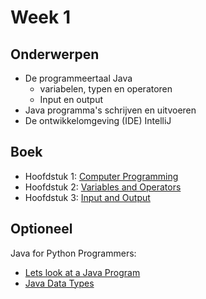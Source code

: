# Week 1

## Onderwerpen

-   De programmeertaal Java
    -   variabelen, typen en operatoren
    -   Input en output
-   Java programma's schrijven en uitvoeren
-   De ontwikkelomgeving (IDE) IntelliJ

## Boek

-   Hoofdstuk 1: [Computer Programming](https://books.trinket.io/thinkjava2/chapter1.html)
-   Hoofdstuk 2: [Variables and Operators](https://books.trinket.io/thinkjava2/chapter2.html)
-   Hoofdstuk 3: [Input and Output](https://books.trinket.io/thinkjava2/chapter3.html)

## Optioneel

Java for Python Programmers:

-   [Lets look at a Java Program](https://runestone.academy/runestone/books/published/java4python/Java4Python/firstjavaprogram.html)
-   [Java Data Types](https://runestone.academy/runestone/books/published/java4python/Java4Python/javadatatypes.html)